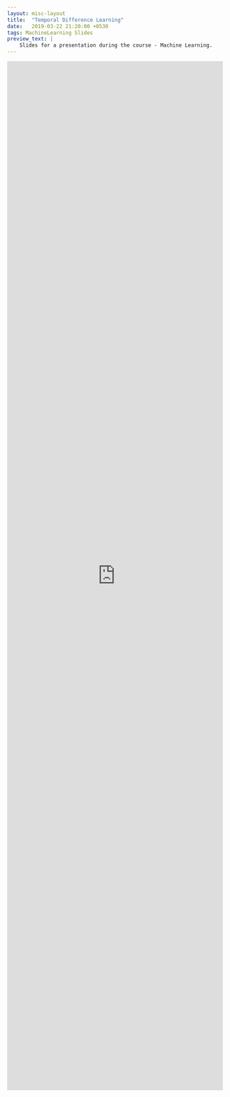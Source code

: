 ```yaml
---
layout: misc-layout
title:  "Temporal Difference Learning"
date:   2019-03-22 21:20:00 +0530
tags: MachineLearning Slides
preview_text: |
    Slides for a presentation during the course - Machine Learning.
---
```


<div align="center">
    <iframe src="https://docs.google.com/viewer?url={{ site.url }}/docs/assignment_presentation/Temporal-Difference-Learning.pdf&embedded=true"  frameborder="0" style="position: relative; width: 100%; height: 60vh" ></iframe>
</div>
